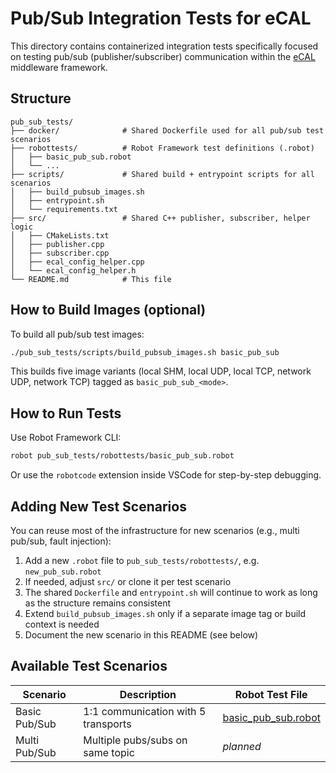 # Pub/Sub Integration Tests for eCAL

This directory contains containerized integration tests specifically focused on testing pub/sub (publisher/subscriber) communication within the [eCAL](https://github.com/eclipse-ecal/ecal) middleware framework.

## Structure

```text
pub_sub_tests/
├── docker/              # Shared Dockerfile used for all pub/sub test scenarios
├── robottests/          # Robot Framework test definitions (.robot)
│   ├── basic_pub_sub.robot
│   └── ...
├── scripts/             # Shared build + entrypoint scripts for all scenarios
│   ├── build_pubsub_images.sh
│   ├── entrypoint.sh
│   └── requirements.txt
├── src/                 # Shared C++ publisher, subscriber, helper logic
│   ├── CMakeLists.txt
│   ├── publisher.cpp
│   ├── subscriber.cpp
│   ├── ecal_config_helper.cpp
│   └── ecal_config_helper.h
└── README.md            # This file
```

## How to Build Images (optional)

To build all pub/sub test images:

```bash
./pub_sub_tests/scripts/build_pubsub_images.sh basic_pub_sub
```

This builds five image variants (local SHM, local UDP, local TCP, network UDP, network TCP) tagged as `basic_pub_sub_<mode>`.

## How to Run Tests

Use Robot Framework CLI:

```bash
robot pub_sub_tests/robottests/basic_pub_sub.robot
```

Or use the `robotcode` extension inside VSCode for step-by-step debugging.

## Adding New Test Scenarios

You can reuse most of the infrastructure for new scenarios (e.g., multi pub/sub, fault injection):

1. Add a new `.robot` file to `pub_sub_tests/robottests/`, e.g. `new_pub_sub.robot`
2. If needed, adjust `src/` or clone it per test scenario
3. The shared `Dockerfile` and `entrypoint.sh` will continue to work as long as the structure remains consistent
4. Extend `build_pubsub_images.sh` only if a separate image tag or build context is needed
5. Document the new scenario in this README (see below)

## Available Test Scenarios

| Scenario             | Description                             | Robot Test File                             |
|----------------------|-----------------------------------------|---------------------------------------------|
| Basic Pub/Sub        | 1:1 communication with 5 transports     | [basic_pub_sub.robot](robottests/basic_pub_sub.robot) |
| Multi Pub/Sub        | Multiple pubs/subs on same topic        | *planned*                                    |



